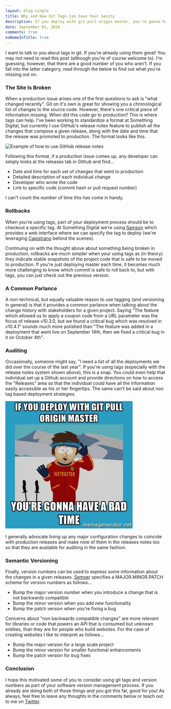 ```yaml
---
layout: blog-single
title: Why and How Git Tags Can Save Your Sanity
description: If you deploy with git pull origin master, you're gonna have a bad time. Learn what you're missing out on with git tags.
date: September 01, 2016
comments: true
noNameInTitle: true
---
```


I want to talk to you about tags in git. If you're already using them great! You may not need to read this post (although you're of course welcome to). I'm guessing, however, that there are a good number of you who aren't. If you fall into the latter category, read through the below to find out what you're missing out on.

<!-- excerpt_separator -->

### The Site Is Broken

When a production issue arises one of the first questions to ask is "what changed recently". Git on it's own is great for showing you a chronological list of changes to the source code. However, there's one critical piece of information missing. When did this code go to production? This is where tags can help. I've been working to standardize a format at Something Digital, but currently I use GitHub's release notes feature to publish all the changes that compose a given release, along with the date and time that the release was promoted to production. The format looks like this.

<img
  src="/img/blog/git-tags/demo@1x.png"
  srcset="/img/blog/git-tags/demo@1x.png 1x, /img/blog/git-tags/demo@2x.png 2x"
  alt="Example of how to use GitHub release notes">
  
Following this format, if a production issue comes up, any developer can simply looks at the releases tab in Github and find...

- Date and time for each set of changes that went to production
- Detailed description of each individual change
- Developer who wrote the code
- Link to specific code (commit hash or pull request number)

I can't count the number of time this has come in handy.

### Rollbacks

When you're using tags, part of your deployment process should be to checkout a specific tag. At Something Digital we're using [Samson](https://github.com/zendesk/samson) which provides a web interface where we can specify the tag to deploy (we're leveraging [Capistrano](http://capistranorb.com/) behind the scenes).

Continuing on with the thought above about something being broken in production, rollbacks are much simpler when your using tags as (in theory) they indicate stable snapshots of the project code that is safe to be moved to production. If you're just deploying master each time, it becomes much more challenging to know which commit is safe to roll back to, but with tags, you can just check out the previous version.

### A Common Parlance

A non-technical, but equally valuable reason to use tagging (and versioning in general) is that it provides a common parlance when talking about the change history with stakeholders for a given project. Saying "The feature which allowed us to apply a coupon code from a URL parameter was the focus of release v10.3.0, but we found a critical bug which was resolved in v10.4.1" sounds much more polished than "The feature was added in a deployment that went live on September 14th, then we fixed a critical bug in it on October 4th".

### Auditing

Occasionally, someone might say, "I need a list of all the deployments we did over the course of the last year". If you're using tags (especially with the release notes system shown above), this is a snap. You could even help that individual set up a Github account and provide directions on how to access the "Releases" area so that the individual could have all the information easily accessible as his or her fingertips. The same can't be said about non tag based deployment strategies.

![](/img/blog/git-tags/bad-time.jpg)

I generally advocate lining up any major configuration changes to coincide with production releases and make note of them in the releases notes too so that they are available for auditing in the same fashion.

### Semantic Versioning

Finally, version numbers can be used to express some information about the changes in a given releases. [Semver](http://semver.org/) specifies a MAJOR.MINOR.PATCH scheme for version numbers as follows...

- Bump the major version number when you introduce a change that is not backwards compatible
- Bump the minor version when you add new functionality
- Bump the patch version when you're fixing a bug

Concerns about "non backwards compatible changes" are more relevant for libraries or code that powers an API that is consumed but unknown entities, than they are for people who build websites. For the case of creating websites I like to interpret as follows...

- Bump the major version for a large scale project
- Bump the minor version for smaller functional enhancements
- Bump the patch version for bug fixes

### Conclusion

I hope this motivated some of you to consider using git tags and version numbers as part of your software version management process. If you already are doing both of those things and you got this far, good for you! As always, feel free to leave any thoughts in the comments below or teach out to me on [Twitter](http://twitter.com/maxpchadwick).